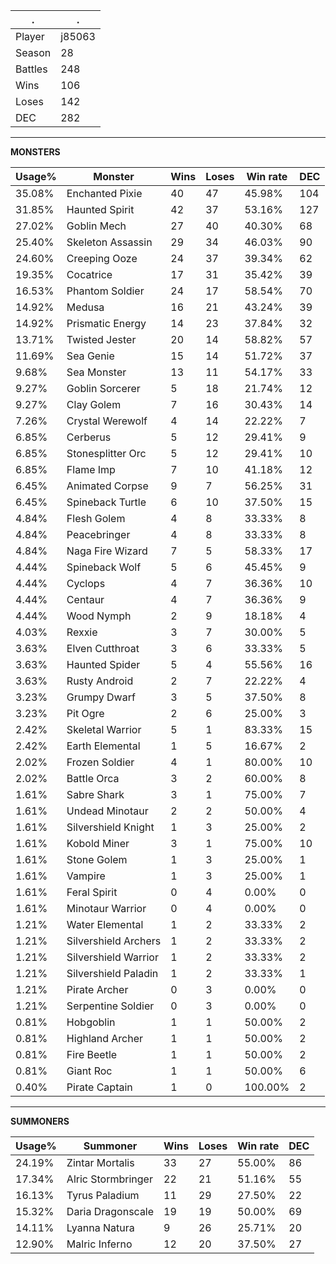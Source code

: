 .|.
|-|-
Player|j85063
Season|28
Battles|248
Wins|106
Loses|142
DEC|282

---
**MONSTERS**

Usage%|Monster|Wins|Loses|Win rate|DEC|
-|-|-|-|-|-|
35.08%|Enchanted Pixie|40|47|45.98%|104|
31.85%|Haunted Spirit|42|37|53.16%|127|
27.02%|Goblin Mech|27|40|40.30%|68|
25.40%|Skeleton Assassin|29|34|46.03%|90|
24.60%|Creeping Ooze|24|37|39.34%|62|
19.35%|Cocatrice|17|31|35.42%|39|
16.53%|Phantom Soldier|24|17|58.54%|70|
14.92%|Medusa|16|21|43.24%|39|
14.92%|Prismatic Energy|14|23|37.84%|32|
13.71%|Twisted Jester|20|14|58.82%|57|
11.69%|Sea Genie|15|14|51.72%|37|
9.68%|Sea Monster|13|11|54.17%|33|
9.27%|Goblin Sorcerer|5|18|21.74%|12|
9.27%|Clay Golem|7|16|30.43%|14|
7.26%|Crystal Werewolf|4|14|22.22%|7|
6.85%|Cerberus|5|12|29.41%|9|
6.85%|Stonesplitter Orc|5|12|29.41%|10|
6.85%|Flame Imp|7|10|41.18%|12|
6.45%|Animated Corpse|9|7|56.25%|31|
6.45%|Spineback Turtle|6|10|37.50%|15|
4.84%|Flesh Golem|4|8|33.33%|8|
4.84%|Peacebringer|4|8|33.33%|8|
4.84%|Naga Fire Wizard|7|5|58.33%|17|
4.44%|Spineback Wolf|5|6|45.45%|9|
4.44%|Cyclops|4|7|36.36%|10|
4.44%|Centaur|4|7|36.36%|9|
4.44%|Wood Nymph|2|9|18.18%|4|
4.03%|Rexxie|3|7|30.00%|5|
3.63%|Elven Cutthroat|3|6|33.33%|5|
3.63%|Haunted Spider|5|4|55.56%|16|
3.63%|Rusty Android|2|7|22.22%|4|
3.23%|Grumpy Dwarf|3|5|37.50%|8|
3.23%|Pit Ogre|2|6|25.00%|3|
2.42%|Skeletal Warrior|5|1|83.33%|15|
2.42%|Earth Elemental|1|5|16.67%|2|
2.02%|Frozen Soldier|4|1|80.00%|10|
2.02%|Battle Orca|3|2|60.00%|8|
1.61%|Sabre Shark|3|1|75.00%|7|
1.61%|Undead Minotaur|2|2|50.00%|4|
1.61%|Silvershield Knight|1|3|25.00%|2|
1.61%|Kobold Miner|3|1|75.00%|10|
1.61%|Stone Golem|1|3|25.00%|1|
1.61%|Vampire|1|3|25.00%|1|
1.61%|Feral Spirit|0|4|0.00%|0|
1.61%|Minotaur Warrior|0|4|0.00%|0|
1.21%|Water Elemental|1|2|33.33%|2|
1.21%|Silvershield Archers|1|2|33.33%|2|
1.21%|Silvershield Warrior|1|2|33.33%|2|
1.21%|Silvershield Paladin|1|2|33.33%|1|
1.21%|Pirate Archer|0|3|0.00%|0|
1.21%|Serpentine Soldier|0|3|0.00%|0|
0.81%|Hobgoblin|1|1|50.00%|2|
0.81%|Highland Archer|1|1|50.00%|2|
0.81%|Fire Beetle|1|1|50.00%|2|
0.81%|Giant Roc|1|1|50.00%|6|
0.40%|Pirate Captain|1|0|100.00%|2|

---
**SUMMONERS**

Usage%|Summoner|Wins|Loses|Win rate|DEC|
-|-|-|-|-|-|
24.19%|Zintar Mortalis|33|27|55.00%|86|
17.34%|Alric Stormbringer|22|21|51.16%|55|
16.13%|Tyrus Paladium|11|29|27.50%|22|
15.32%|Daria Dragonscale|19|19|50.00%|69|
14.11%|Lyanna Natura|9|26|25.71%|20|
12.90%|Malric Inferno|12|20|37.50%|27|
